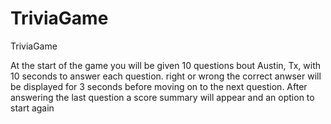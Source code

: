 # TriviaGame
TriviaGame

At the start of the game you will be given 10 questions bout Austin, Tx, with 10 seconds to answer each question.
right or wrong the correct anwser will be displayed for 3 seconds before moving on to the next question. After answering the last question a score summary will appear and an option to start again
